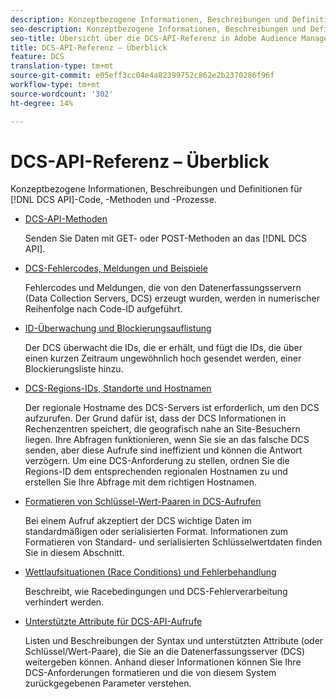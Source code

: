 ```yaml
---
description: Konzeptbezogene Informationen, Beschreibungen und Definitionen für DCS-API-Code, -Methoden und -Prozesse.
seo-description: Konzeptbezogene Informationen, Beschreibungen und Definitionen für DCS-API-Code, -Methoden und -Prozesse in Adobe Audience Manager (AAM).
seo-title: Übersicht über die DCS-API-Referenz in Adobe Audience Manager (AAM)
title: DCS-API-Referenz – Überblick
feature: DCS
translation-type: tm+mt
source-git-commit: e05eff3cc04e4a82399752c862e2b2370286f96f
workflow-type: tm+mt
source-wordcount: '302'
ht-degree: 14%

---
```



# DCS-API-Referenz – Überblick

Konzeptbezogene Informationen, Beschreibungen und Definitionen für [!DNL DCS API]-Code, -Methoden und -Prozesse.

* [DCS-API-Methoden](/help/using/api/dcs-intro/dcs-api-reference/dcs-api-methods.md)

   Senden Sie Daten mit GET- oder POST-Methoden an das [!DNL DCS API].

* [DCS-Fehlercodes, Meldungen und Beispiele](/help/using/api/dcs-intro/dcs-api-reference/dcs-error-codes.md)

   Fehlercodes und Meldungen, die von den Datenerfassungsservern (Data Collection Servers, DCS) erzeugt wurden, werden in numerischer Reihenfolge nach Code-ID aufgeführt.

* [ID-Überwachung und Blockierungsauflistung](/help/using/api/dcs-intro/dcs-api-reference/id-monitoring-denylisting.md)

   Der DCS überwacht die IDs, die er erhält, und fügt die IDs, die über einen kurzen Zeitraum ungewöhnlich hoch gesendet werden, einer Blockierungsliste hinzu.

* [DCS-Regions-IDs, Standorte und Hostnamen](/help/using/api/dcs-intro/dcs-api-reference/dcs-regions.md)

   Der regionale Hostname des DCS-Servers ist erforderlich, um den DCS aufzurufen. Der Grund dafür ist, dass der DCS Informationen in Rechenzentren speichert, die geografisch nahe an Site-Besuchern liegen. Ihre Abfragen funktionieren, wenn Sie sie an das falsche DCS senden, aber diese Aufrufe sind ineffizient und können die Antwort verzögern. Um eine DCS-Anforderung zu stellen, ordnen Sie die Regions-ID dem entsprechenden regionalen Hostnamen zu und erstellen Sie Ihre Abfrage mit dem richtigen Hostnamen.

* [Formatieren von Schlüssel-Wert-Paaren in DCS-Aufrufen](/help/using/api/dcs-intro/dcs-api-reference/dcs-key-format.md)

   Bei einem Aufruf akzeptiert der DCS wichtige Daten im standardmäßigen oder serialisierten Format. Informationen zum Formatieren von Standard- und serialisierten Schlüsselwertdaten finden Sie in diesem Abschnitt.

* [Wettlaufsituationen (Race Conditions) und Fehlerbehandlung](/help/using/api/dcs-intro/dcs-api-reference/dcs-race-conditions.md)

   Beschreibt, wie Racebedingungen und DCS-Fehlerverarbeitung verhindert werden.

* [Unterstützte Attribute für DCS-API-Aufrufe](/help/using/api/dcs-intro/dcs-api-reference/dcs-keys.md)

   Listen und Beschreibungen der Syntax und unterstützten Attribute (oder Schlüssel/Wert-Paare), die Sie an die Datenerfassungsserver (DCS) weitergeben können. Anhand dieser Informationen können Sie Ihre DCS-Anforderungen formatieren und die von diesem System zurückgegebenen Parameter verstehen.

